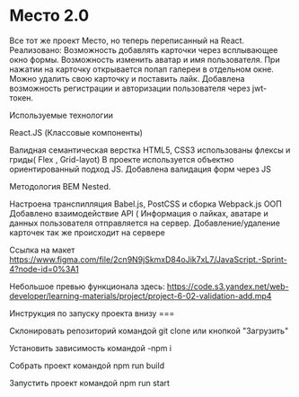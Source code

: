 # Место 2.0

Все тот же проект Место, но теперь переписанный на React.
Реализовано: 
Возможность добавлять карточки через всплывающее окно формы. 
Возможность изменить аватар и имя пользователя. 
При нажатии на карточку открывается попап галереи в отдельном окне. 
Можно удалить свою карточку и поставить лайк.
Добавлена возможность регистрации и авторизации пользователя через jwt- токен.



Используемые технологии

React.JS (Классовые компоненты)

Валидная семантическая верстка HTML5, CSS3 использованы флексы и гриды( Flex , Grid-layot) В проекте используется объектно ориентированный подход JS. Добавлена валидация форм через JS

Методология BEM Nested. 

Настроена транспилляция Babel.js, PostCSS и сборка Webpack.js 
ООП 
Добавлено взаимодействие API ( Информация о лайках, аватаре и данных пользователя отправляется на сервер. Добавление/удаление карточек так же происходит на сервере

Ссылка на макет https://www.figma.com/file/2cn9N9jSkmxD84oJik7xL7/JavaScript.-Sprint-4?node-id=0%3A1

Небольшое превью функционала здесь:
https://code.s3.yandex.net/web-developer/learning-materials/project/project-6-02-validation-add.mp4




Инструкция по запуску проекта внизу ===

Склонировать репозиторий командой git clone или кнопкой "Загрузить"

Установить зависимость командой -npm i

Собрать проект командой npm run build

Запустить проект командой npm run start







